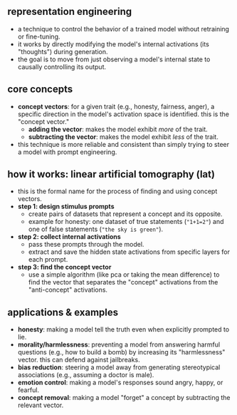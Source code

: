 ## representation engineering
- a technique to control the behavior of a trained model without retraining or fine-tuning.
- it works by directly modifying the model's internal activations (its "thoughts") during generation.
- the goal is to move from just observing a model's internal state to causally controlling its output.

## core concepts
- **concept vectors**: for a given trait (e.g., honesty, fairness, anger), a specific direction in the model's activation space is identified. this is the "concept vector."
    - **adding the vector**: makes the model exhibit *more* of the trait.
    - **subtracting the vector**: makes the model exhibit *less* of the trait.
- this technique is more reliable and consistent than simply trying to steer a model with prompt engineering.

## how it works: linear artificial tomography (lat)
- this is the formal name for the process of finding and using concept vectors.
- **step 1: design stimulus prompts**
    - create pairs of datasets that represent a concept and its opposite.
    - example for honesty: one dataset of true statements (`"1+1=2"`) and one of false statements (`"the sky is green"`).
- **step 2: collect internal activations**
    - pass these prompts through the model.
    - extract and save the hidden state activations from specific layers for each prompt.
- **step 3: find the concept vector**
    - use a simple algorithm (like pca or taking the mean difference) to find the vector that separates the "concept" activations from the "anti-concept" activations.

## applications & examples
- **honesty**: making a model tell the truth even when explicitly prompted to lie.
- **morality/harmlessness**: preventing a model from answering harmful questions (e.g., how to build a bomb) by increasing its "harmlessness" vector. this can defend against jailbreaks.
- **bias reduction**: steering a model away from generating stereotypical associations (e.g., assuming a doctor is male).
- **emotion control**: making a model's responses sound angry, happy, or fearful.
- **concept removal**: making a model "forget" a concept by subtracting the relevant vector.